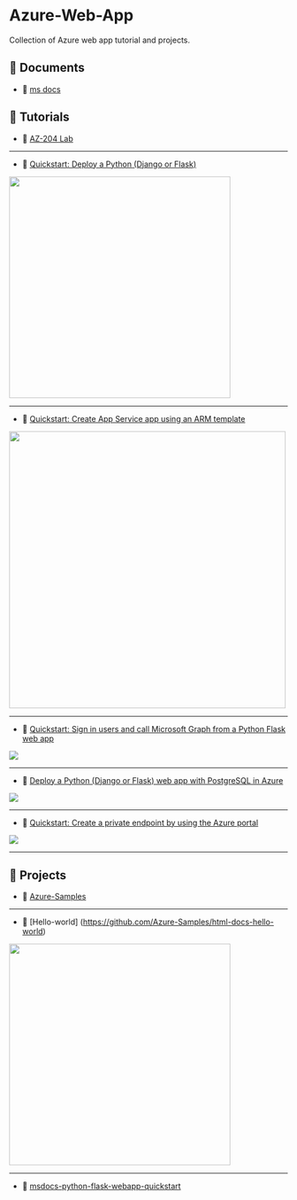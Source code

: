 # Azure-Web-App
Collection of Azure web app tutorial and projects.

## 📕 Documents
- 📄 [ms docs](https://learn.microsoft.com/en-us/azure/app-service/)

## 📕 Tutorials
- 📄 [AZ-204 Lab](https://github.com/MicrosoftLearning/AZ-204-DevelopingSolutionsforMicrosoftAzure/tree/master)

___

- 📄 [Quickstart: Deploy a Python (Django or Flask) ](https://learn.microsoft.com/en-us/azure/app-service/quickstart-python?tabs=flask%2Cwindows%2Cazure-cli%2Cazure-cli-deploy%2Cdeploy-instructions-azportal%2Cterminal-bash%2Cdeploy-instructions-zip-azcli)
<p align="left"><img src="https://learn.microsoft.com/en-us/azure/app-service/media/quickstart-python/run-app-azure.png"  width="400"></p>

___

- 📄 [Quickstart: Create App Service app using an ARM template](https://learn.microsoft.com/en-us/azure/app-service/quickstart-arm-template?pivots=platform-linux)
<p align="left"><img src="https://learn.microsoft.com/en-us/azure/app-service/media/quickstart-arm/create-linux.png" width="500"></p>

___

- 📄 [Quickstart: Sign in users and call Microsoft Graph from a Python Flask web app](https://learn.microsoft.com/en-us/entra/identity-platform/quickstart-web-app-python-flask?tabs=windows)
<p align="left"><img src="https://learn.microsoft.com/en-us/entra/identity-platform/media/quickstart-v2-python-webapp/topology.png"></p>

___

- 📄 [Deploy a Python (Django or Flask) web app with PostgreSQL in Azure](https://learn.microsoft.com/en-us/azure/app-service/tutorial-python-postgresql-app?tabs=flask%2Cwindows&pivots=azure-portal)
<p align="left"><img src="https://learn.microsoft.com/en-us/azure/app-service/media/tutorial-python-postgresql-app/python-postgresql-app-architecture-240px.png"></p>

___

- 📄 [Quickstart: Create a private endpoint by using the Azure portal](https://learn.microsoft.com/en-us/azure/private-link/create-private-endpoint-portal?tabs=dynamic-ip)
<p align="left"><img src="https://github.com/jingwora/Azure-Web-App/assets/43779452/ea409805-5c2c-414d-8edb-b36c9e591cc5"></p>

___


## 📕 Projects
- 📄 [Azure-Samples](https://github.com/Azure-Samples)

___

- 📄 [Hello-world] (https://github.com/Azure-Samples/html-docs-hello-world)
<p align="left"><img src="https://learn.microsoft.com/en-us/azure/app-service/media/quickstart-python/run-app-azure.png"  width="400"></p>

___

- 📄 [msdocs-python-flask-webapp-quickstart](https://github.com/Azure-Samples/msdocs-python-flask-webapp-quickstart?tab=readme-ov-file#deploy-a-python-flask-web-app-to-azure-app-service---sample-application)



